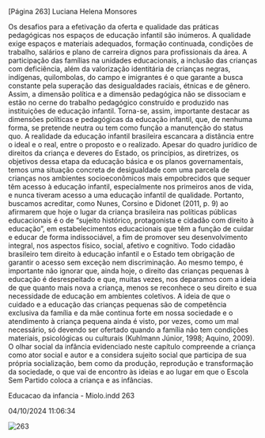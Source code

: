 [Página 263]
Luciana Helena Monsores

Os desafios para a efetivação da oferta e qualidade das práticas
pedagógicas nos espaços de educação infantil são inúmeros. A qualidade exige espaços e materiais adequados, formação continuada, condições de trabalho, salários e plano de carreira dignos para profissionais da área. A participação das famílias na unidades educacionais, a
inclusão das crianças com deficiência, além da valorização identitária
de crianças negras, indígenas, quilombolas, do campo e imigrantes
é o que garante a busca constante pela superação das desigualdades
raciais, étnicas e de gênero. Assim, a dimensão política e a dimensão
pedagógica não se dissociam e estão no cerne do trabalho pedagógico
construído e produzido nas instituições de educação infantil.
Torna-se, assim, importante destacar as dimensões políticas e pedagógicas da educação infantil, que, de nenhuma forma, se pretende
neutra ou tem como função a manutenção do status quo. A realidade
da educação infantil brasileira escancara a distância entre o ideal e
o real, entre o proposto e o realizado. Apesar do quadro jurídico de
direitos da criança e deveres do Estado, os princípios, as diretrizes, os
objetivos dessa etapa da educação básica e os planos governamentais,
temos uma situação concreta de desigualdade com uma parcela de
crianças nos ambientes socioeconômicos mais empobrecidos que sequer têm acesso à educação infantil, especialmente nos primeiros anos
de vida, e nunca tiveram acesso a uma educação infantil de qualidade.
Portanto, buscamos acreditar, como Nunes, Corsino e Didonet
(2011, p. 9) ao afirmarem que hoje o lugar da criança brasileira nas
políticas públicas educacionais é o de “sujeito histórico, protagonista
e cidadão com direito à educação”, em estabelecimentos educacionais
que têm a função de cuidar e educar de forma indissociável, a fim de
promover seu desenvolvimento integral, nos aspectos físico, social,
afetivo e cognitivo. Todo cidadão brasileiro tem direito à educação infantil e o Estado tem obrigação de garantir o acesso sem exceção nem
discriminação.
Ao mesmo tempo, é importante não ignorar que, ainda hoje, o direito das crianças pequenas à educação é desrespeitado e que, muitas
vezes, nos deparamos com a ideia de que quanto mais nova a criança,
menos se reconhece o seu direito e sua necessidade de educação em
ambientes coletivos. A ideia de que o cuidado e a educação das crianças
pequenas são de competência exclusiva da família e da mãe continua
forte em nossa sociedade e o atendimento à criança pequena ainda
é visto, por vezes, como um mal necessário, só devendo ser ofertado
quando a família não tem condições materiais, psicológicas ou culturais (Kuhlmann Júnior, 1998; Aquino, 2009).
O olhar social da infância evidenciado neste capítulo compreende a
criança como ator social e autor e a considera sujeito social que participa de sua própria socialização, bem como da produção, reprodução e
transformação da sociedade, o que vai de encontro às ideias e ao lugar
em que o Escola Sem Partido coloca a criança e as infâncias.


Educacao da infancia - Miolo.indd 263

04/10/2024 11:06:34

![263](./img/page_263-01.jpg)
